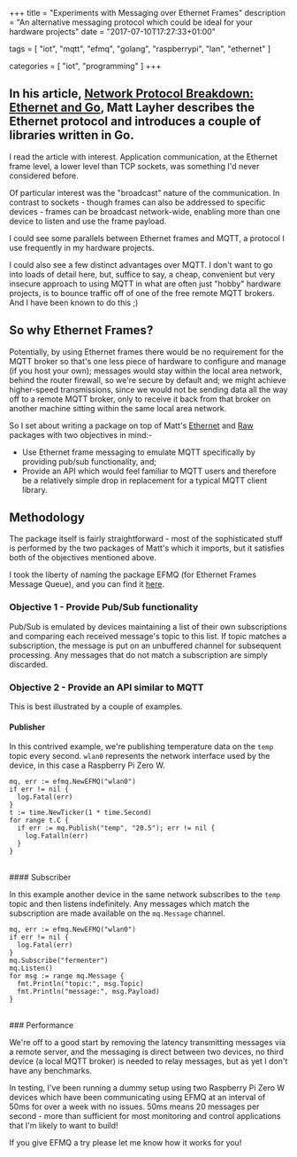 +++
title = "Experiments with Messaging over Ethernet Frames"
description = "An alternative messaging protocol which could be ideal for your hardware projects"
date = "2017-07-10T17:27:33+01:00"

tags = [
    "iot",
    "mqtt",
	"efmq",
    "golang",
	"raspberrypi",
	"lan",
	"ethernet"
]

categories = [
    "iot",
	"programming"
]
+++
## In his article, [Network Protocol Breakdown: Ethernet and Go](https://medium.com/@mdlayher/network-protocol-breakdown-ethernet-and-go-de985d726cc1), Matt Layher describes the Ethernet protocol and introduces a couple of libraries written in Go.

I read the article with interest. Application communication, at the Ethernet frame level, a lower level than TCP sockets, was something I'd never considered before. 

Of particular interest was the "broadcast" nature of the communication. In contrast to sockets - though frames can also be addressed to specific devices - frames can be broadcast network-wide, enabling more than one device to listen and use the frame payload.

I could see some parallels between Ethernet frames and MQTT, a protocol I use frequently in my hardware projects. 

I could also see a few distinct advantages over MQTT. I don't want to go into loads of detail here, but, suffice to say, a cheap, convenient but very insecure approach to using MQTT in what are often just "hobby" hardware projects, is to bounce traffic off of one of the free remote MQTT brokers. And I have been known to do this ;)

##  So why Ethernet Frames?

Potentially, by using Ethernet frames there would be no requirement for the MQTT broker so that's one less piece of hardware to configure and manage (if you host your own); messages would stay within the local area network, behind the router firewall, so we're secure by default and; we might achieve higher-speed transmissions, since we would not be sending data all the way off to a remote MQTT broker, only to receive it back from that broker on another machine sitting within the same local area network.

So I set about writing a package on top of Matt's [Ethernet](https://github.com/mdlayher/ethernet) and [Raw](https://github.com/mdlayher/raw) packages with two objectives in mind:-

- Use Ethernet frame messaging to emulate MQTT specifically by providing pub/sub functionality, and; 
- Provide an API which would feel familiar to MQTT users and therefore be a relatively simple drop in replacement for a typical MQTT client library.

## Methodology
The package itself is fairly straightforward - most of the sophisticated stuff is performed by the two packages of Matt's which it imports, but it satisfies both of the objectives mentioned above. 

I took the liberty of naming the package EFMQ (for Ethernet Frames Message Queue), and you can find it [here](http://github.com/olliephillips/efmq).

### Objective 1 - Provide Pub/Sub functionality

Pub/Sub is emulated by devices maintaining a list of their own subscriptions and comparing each received message's topic to this list. If topic matches a subscription, the message is put on an unbuffered channel for subsequent processing. Any messages that do not match a subscription are simply discarded.

### Objective 2 - Provide an API similar to MQTT

This is best illustrated by a couple of examples.

#### Publisher

In this contrived example, we're publishing temperature data on the `temp` topic every second. `wlan0` represents the network interface used by the device, in this case a Raspberry Pi Zero W.

```
mq, err := efmq.NewEFMQ("wlan0") 
if err != nil {
  log.Fatal(err)
}
t := time.NewTicker(1 * time.Second)
for range t.C {
  if err := mq.Publish("temp", "20.5"); err != nil {
 	log.Fatalln(err)
  }
}
```
<br/>
#### Subscriber

In this example another device in the same network subscribes to the `temp` topic and then listens indefinitely. Any messages which match the subscription are made available on the `mq.Message` channel.

```
mq, err := efmq.NewEFMQ("wlan0")
if err != nil {
  log.Fatal(err)
}
mq.Subscribe("fermenter")
mq.Listen()
for msg := range mq.Message {
  fmt.Println("topic:", msg.Topic)
  fmt.Println("message:", msg.Payload)
}
```
<br/>
### Performance

We're off to a good start by removing the latency transmitting messages via a remote server, and the messaging is direct between two devices, no third device (a local MQTT broker) is needed to relay messages, but as yet I don't have any benchmarks.

In testing, I've been running a dummy setup using two Raspberry Pi Zero W devices which have been communicating using EFMQ at an interval of 50ms for over a week with no issues. 50ms means 20 messages per second - more than sufficient for most monitoring and control applications that I'm likely to want to build!

If you give EFMQ a try please let me know how it works for you!
